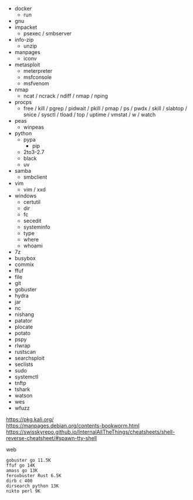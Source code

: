 - docker
  - run
- gnu
- impacket
  - psexec / smbserver
- info-zip
  - unzip
- manpages
  - iconv
- metasploit
  - meterpreter
  - msfconsole
  - msfvenom
- nmap
  - ncat / ncrack / ndiff / nmap / nping
- procps
  - free / kill / pgrep / pidwait / pkill / pmap / ps / pwdx / skill / slabtop / snice / sysctl / tload / top / uptime / vmstat / w / watch
- peas
  - winpeas
- python
  - pypa
    - pip
  - 2to3-2.7
  - black
  - uv
- samba
  - smbclient
- vim
  - vim / xxd
- windows
  - certutil
  - dir
  - fc
  - secedit
  - systeminfo
  - type
  - where
  - whoami
- 7z
- busybox
- commix
- ffuf
- file
- git
- gobuster
- hydra
- jar
- nc
- nishang
- patator
- plocate
- potato
- pspy
- rlwrap
- rustscan
- searchsploit
- seclists
- sudo
- systemctl
- tnftp
- tshark
- watson
- wes
- wfuzz

https://pkg.kali.org/  
https://manpages.debian.org/contents-bookworm.html  
https://swisskyrepo.github.io/InternalAllTheThings/cheatsheets/shell-reverse-cheatsheet/#spawn-tty-shell

web
```
gobuster go 11.5K
ffuf go 14K
amass go 13K
feroxbuster Rust 6.5K
dirb c 400
dirsearch python 13K
nikto perl 9K
```
